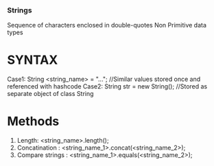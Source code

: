 ### Strings ###
Sequence of characters enclosed in double-quotes
Non Primitive data types

# SYNTAX #
Case1: String <string_name> = "..."; //Similar values stored once and referenced with hashcode
Case2: String str = new String(); //Stored as separate object of class String

# Methods #
1. Length: <string_name>.length();
2. Concatination : <string_name_1>.concat(<string_name_2>);
3. Compare strings : <string_name_1>.equals(<string_name_2>);